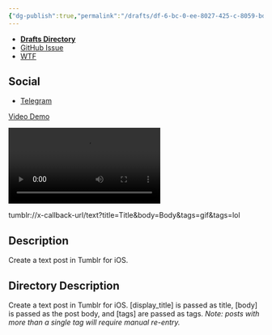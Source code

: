 ```yaml
---
{"dg-publish":true,"permalink":"/drafts/df-6-bc-0-ee-8027-425-c-8059-bdb-8-d5246-fa-5/","dgHomeLink":true,"dgPassFrontmatter":false}
---
```


- [**Drafts Directory**](https://directory.getdrafts.com/a/1zk)
- [GitHub Issue](https://github.com/extratone/drafts/issues/52)
- [WTF](https://davidblue.wtf/drafts/DF6BC0EE-8027-425C-8059-BDB8D5246FA5.html)

## Social

- [Telegram](https://t.me/extratone/11378)

[Video Demo](https://user-images.githubusercontent.com/43663476/167431732-19dfb9a7-354d-45e8-98f1-65216581cfdb.MOV)

<video controls>
  <source src="https://user-images.githubusercontent.com/43663476/167431732-19dfb9a7-354d-45e8-98f1-65216581cfdb.MOV">
</video>

tumblr://x-callback-url/text?title=Title&body=Body&tags=gif&tags=lol

## Description

Create a text post in Tumblr for iOS.

## Directory Description

Create a text post in Tumblr for iOS. [display_title] is passed as title, [body] is passed as the post body, and [tags] are passed as tags. *Note: posts with more than a single tag will require manual re-entry.*